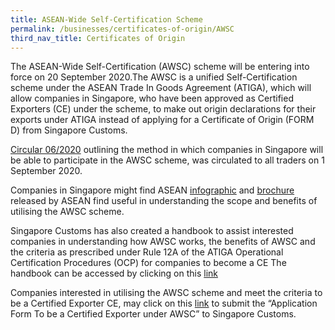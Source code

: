 ```yaml
---
title: ASEAN-Wide Self-Certification Scheme
permalink: /businesses/certificates-of-origin/AWSC
third_nav_title: Certificates of Origin
---
```


The ASEAN-Wide Self-Certification (AWSC) scheme will be entering into force on 20 September 2020.The AWSC is a unified Self-Certification scheme under the ASEAN Trade In Goods Agreement (ATIGA), which will allow companies in Singapore, who have been approved as Certified Exporters (CE) under the scheme, to make out origin declarations for their exports under ATIGA instead of applying for a Certificate of Origin (FORM D) from Singapore Customs.

[Circular 06/2020](https://www.customs.gov.sg/news-and-media/circulars/2020_09_01-Circular%20062020.pdf) outlining the method in which companies in Singapore will be able to participate in the AWSC scheme, was circulated to all traders on 1 September 2020.

Companies in Singapore might find ASEAN [infographic](https://asean.org/storage/2012/05/SCAROO33_anx11b_ag05.1.3d_AWSC-Infographics-14042020.pdf) and [brochure](https://asean.org/storage/2012/05/04-AWSC-Brochure.pdf) released by ASEAN
find useful in understanding the scope and benefits of utilising the AWSC scheme. 

Singapore Customs has also created a handbook to assist interested companies in understanding how AWSC works, the benefits of AWSC and the criteria as prescribed under Rule 12A of the ATIGA Operational Certification Procedures (OCP) for companies to become a CE 
The handbook can be accessed by clicking on this [link](/documents/businesses/Handbook%20on%20the%20implementation%20of%20the%20ASEAN%20WIDE%20SELF%20.pdf)

Companies interested in utilising the AWSC scheme and meet the criteria to be a Certified Exporter CE, may click on this [link](https://www.customs.gov.sg/eservices/customs-forms-and-service-links) to submit the “Application Form To be a Certified Exporter under AWSC” to Singapore Customs. 
